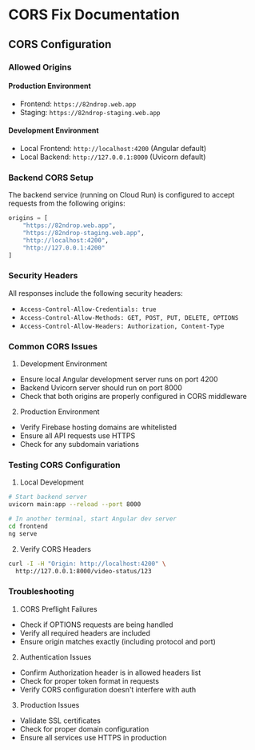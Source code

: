 # CORS Fix Documentation

## CORS Configuration

### Allowed Origins

#### Production Environment

- Frontend: `https://82ndrop.web.app`
- Staging: `https://82ndrop-staging.web.app`

#### Development Environment

- Local Frontend: `http://localhost:4200` (Angular default)
- Local Backend: `http://127.0.0.1:8000` (Uvicorn default)

### Backend CORS Setup

The backend service (running on Cloud Run) is configured to accept requests from the following origins:

```python
origins = [
    "https://82ndrop.web.app",
    "https://82ndrop-staging.web.app",
    "http://localhost:4200",
    "http://127.0.0.1:4200"
]
```

### Security Headers

All responses include the following security headers:

- `Access-Control-Allow-Credentials: true`
- `Access-Control-Allow-Methods: GET, POST, PUT, DELETE, OPTIONS`
- `Access-Control-Allow-Headers: Authorization, Content-Type`

### Common CORS Issues

1. Development Environment

- Ensure local Angular development server runs on port 4200
- Backend Uvicorn server should run on port 8000
- Check that both origins are properly configured in CORS middleware

2. Production Environment

- Verify Firebase hosting domains are whitelisted
- Ensure all API requests use HTTPS
- Check for any subdomain variations

### Testing CORS Configuration

1. Local Development

```bash
# Start backend server
uvicorn main:app --reload --port 8000

# In another terminal, start Angular dev server
cd frontend
ng serve
```

2. Verify CORS Headers

```bash
curl -I -H "Origin: http://localhost:4200" \
  http://127.0.0.1:8000/video-status/123
```

### Troubleshooting

1. CORS Preflight Failures

- Check if OPTIONS requests are being handled
- Verify all required headers are included
- Ensure origin matches exactly (including protocol and port)

2. Authentication Issues

- Confirm Authorization header is in allowed headers list
- Check for proper token format in requests
- Verify CORS configuration doesn't interfere with auth

3. Production Issues

- Validate SSL certificates
- Check for proper domain configuration
- Ensure all services use HTTPS in production
